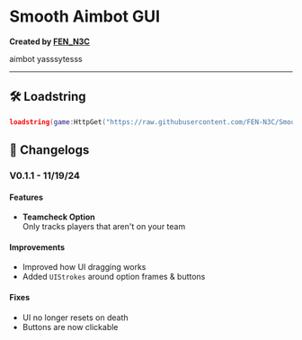 # Smooth Aimbot GUI
**Created by [FEN_N3C](https://github.com/FEN-N3C)**  

aimbot yasssytesss

---

## 🛠️ Loadstring
```lua
loadstring(game:HttpGet("https://raw.githubusercontent.com/FEN-N3C/Smooth-Aimbot-GUI/main/source.lua", true))()
```
## 📜 Changelogs
### **V0.1.1** - 11/19/24
#### **Features**
- **Teamcheck Option**  
  Only tracks players that aren't on your team

#### **Improvements**
- Improved how UI dragging works
- Added `UIStrokes` around option frames & buttons

#### **Fixes**
- UI no longer resets on death
- Buttons are now clickable

